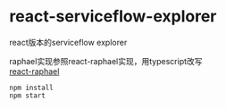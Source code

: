 # react-serviceflow-explorer
react版本的serviceflow explorer

raphael实现参照react-raphael实现，用typescript改写    
[react-raphael](https://github.com/liuhong1happy/react-raphael/)    

`npm install`    
`npm start`    
